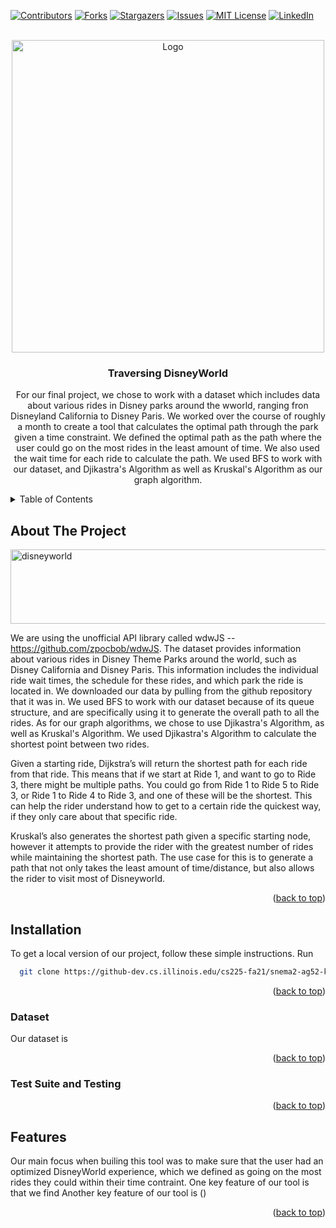 <div id="top"></div>

[![Contributors][contributors-shield]][contributors-url]
[![Forks][forks-shield]][forks-url]
[![Stargazers][stars-shield]][stars-url]
[![Issues][issues-shield]][issues-url]
[![MIT License][license-shield]][license-url]
[![LinkedIn][linkedin-shield]][linkedin-url]



<!-- PROJECT LOGO -->
<br />
<div align="center">
  <a href="https://github.com/github_username/repo_name">
    <img src="https://cdn1.parksmedia.wdprapps.disney.com/resize/mwImage/1/433/433/75/vision-dam/digital/parks-platform/parks-global-assets/disney-world/0526ZP_1270MS_xak_R2-1x1.jpg?2021-08-05T12:44:38+00:00" alt="Logo" width="500" height="500">
  </a>

<h3 align="center">Traversing DisneyWorld</h3>

  <p align="center">
    For our final project, we chose to work with a dataset which includes data about various rides in Disney parks around the wworld, ranging fron Disneyland California to Disney Paris. We worked over the course of roughly a month to create a tool that calculates the optimal path through the park given a time constraint. We defined the optimal path as the path where the user could go on the most rides in the least amount of time. We also used the wait time for each ride to calculate the path. We used BFS to work with our dataset, and Djikastra's Algorithm as well as Kruskal's Algorithm as our graph algorithm.
    
  </p>
</div>



<!-- TABLE OF CONTENTS -->
<details>
  <summary>Table of Contents</summary>
  <ol>
    <li>
      <a href="#about-the-project">About The Project</a>
    </li>
    <li>
      <a href="#installation">Installation</a>
    </li>
    <li><a href="#dataset">Dataset</a></li>
    <li><a href="#test-suite-and-testing">Test Suite and Testing</a></li>
    <li><a href="#features">Features</a></li>
  </ol>
</details>



<!-- ABOUT THE PROJECT -->
## About The Project

<img src="https://upload.wikimedia.org/wikipedia/commons/thumb/5/5a/Walt_Disney_World_Logo_2018.svg/2560px-Walt_Disney_World_Logo_2018.svg.png" alt="disneyworld" width="640" height="119">

We are using the unofficial API library called wdwJS -- ​​https://github.com/zpocbob/wdwJS. The dataset provides information about various rides in Disney Theme Parks around the world, such as Disney California and Disney Paris. This information includes the individual ride wait times, the schedule for these rides, and which park the ride is located in. We downloaded our data by pulling from the github repository that it was in. We used BFS to work with our dataset because of its queue structure, and are specifically using it to generate the overall path to all the rides. As for our graph algorithms, we chose to use Djikastra's Algorithm, as well as Kruskal's Algorithm. We used Djikastra's Algorithm to calculate the shortest point between two rides. 

Given a starting ride, Dijkstra’s will return the shortest path for each ride from that ride. This means that if we start at Ride 1, and want to go to Ride 3, there might be multiple paths. You could go from Ride 1 to Ride 5 to Ride 3, or Ride 1 to Ride 4 to Ride 3, and one of these will be the shortest. This can help the rider understand how to get to a certain ride the quickest way, if they only care about that specific ride.

Kruskal’s also generates the shortest path given a specific starting node, however it attempts to provide the rider with the greatest number of rides while maintaining the shortest path. The use case for this is to generate a path that not only takes the least amount of time/distance, but also allows the rider to visit most of Disneyworld. 


<p align="right">(<a href="#top">back to top</a>)</p>






<!-- GETTING STARTED -->
## Installation
To get a local version of our project, follow these simple instructions.
Run 
```sh
  git clone https://github-dev.cs.illinois.edu/cs225-fa21/snema2-ag52-knagpu2-shreyap7.git
``` 
<p align="right">(<a href="#top">back to top</a>)</p>


### Dataset
Our dataset is 
<p align="right">(<a href="#top">back to top</a>)</p>


### Test Suite and Testing


<p align="right">(<a href="#top">back to top</a>)</p>



<!-- USAGE EXAMPLES -->
## Features
Our main focus when builing this tool was to make sure that the user had an optimized DisneyWorld experience, which we defined as going on the most rides they could within their time contraint. One key feature of our tool is that we find Another key feature of our tool is ()

<p align="right">(<a href="#top">back to top</a>)</p>






<!-- MARKDOWN LINKS & IMAGES -->
<!-- https://www.markdownguide.org/basic-syntax/#reference-style-links -->
[contributors-shield]: https://img.shields.io/github/contributors/github_username/repo_name.svg?style=for-the-badge
[contributors-url]: https://github.com/github_username/repo_name/graphs/contributors
[forks-shield]: https://img.shields.io/github/forks/github_username/repo_name.svg?style=for-the-badge
[forks-url]: https://github.com/github_username/repo_name/network/members
[stars-shield]: https://img.shields.io/github/stars/github_username/repo_name.svg?style=for-the-badge
[stars-url]: https://github.com/github_username/repo_name/stargazers
[issues-shield]: https://img.shields.io/github/issues/github_username/repo_name.svg?style=for-the-badge
[issues-url]: https://github.com/github_username/repo_name/issues
[license-shield]: https://img.shields.io/github/license/github_username/repo_name.svg?style=for-the-badge
[license-url]: https://github.com/github_username/repo_name/blob/master/LICENSE.txt
[linkedin-shield]: https://img.shields.io/badge/-LinkedIn-black.svg?style=for-the-badge&logo=linkedin&colorB=555
[linkedin-url]: https://linkedin.com/in/linkedin_username
[product-screenshot]: images/screenshot.png
